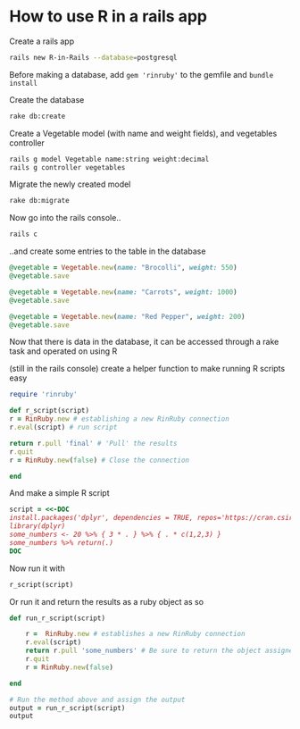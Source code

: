 # How to use R in a rails app


Create a rails app 

```bash
rails new R-in-Rails --database=postgresql
```

Before making a database, add `gem 'rinruby'` to the gemfile and `bundle install`

Create the database

```bash
rake db:create
```

Create a Vegetable model (with name and weight fields), and vegetables controller

```bash
rails g model Vegetable name:string weight:decimal 
rails g controller vegetables 
```

Migrate the newly created model

```bash
rake db:migrate
```

Now go into the rails console..

```bash
rails c
```

..and create some entries to the table in the database

```ruby
@vegetable = Vegetable.new(name: "Brocolli", weight: 550)
@vegetable.save

@vegetable = Vegetable.new(name: "Carrots", weight: 1000)
@vegetable.save

@vegetable = Vegetable.new(name: "Red Pepper", weight: 200)
@vegetable.save
```


Now that there is data in the database, it can be accessed through a rake task and operated on using R


(still in the rails console) create a helper function to make running R scripts easy

```ruby
require 'rinruby'

def r_script(script)
r = RinRuby.new # establishing a new RinRuby connection
r.eval(script) # run script

return r.pull 'final' # 'Pull' the results
r.quit
r = RinRuby.new(false) # Close the connection

end
```

And make a simple R script

```ruby
script = <<-DOC
install.packages('dplyr', dependencies = TRUE, repos='https://cran.csiro.au/')
library(dplyr)
some_numbers <- 20 %>% { 3 * . } %>% { . * c(1,2,3) }
some_numbers %>% return(.)
DOC
```

Now run it with

```ruby
r_script(script)
```

Or run it and return the results as a ruby object as so 

```ruby
def run_r_script(script)

    r =  RinRuby.new # establishes a new RinRuby connection
    r.eval(script)
    return r.pull 'some_numbers' # Be sure to return the object assigned in R script
    r.quit
    r = RinRuby.new(false)

end

# Run the method above and assign the output
output = run_r_script(script)
output

```










